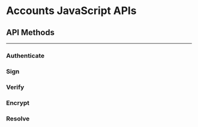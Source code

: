 # Accounts JavaScript APIs

## API Methods

---

### Authenticate

### Sign

### Verify

### Encrypt

### Resolve
